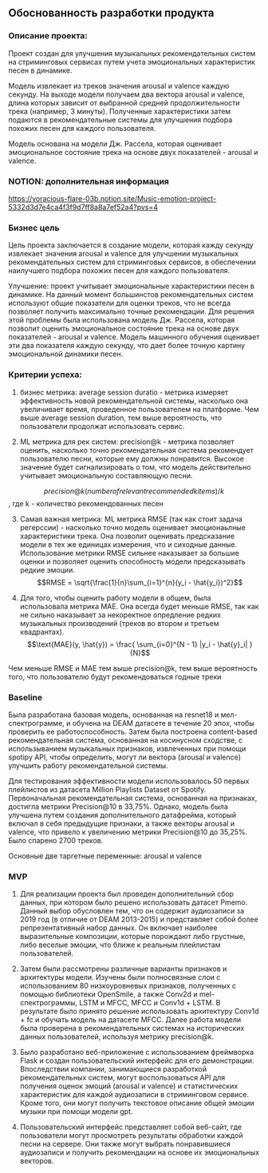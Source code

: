 ## Обоснованность разработки продукта
### Описание проекта: 
Проект создан для улучшения музыкальных рекомендательных систем на стриминговых сервисах путем учета эмоциональных характеристик песен в динамике.

Модель извлекает из треков значения arousal и valence каждую секунду. На выходе модели получаем два вектора arousal и valence, длина которых зависит от выбранной средней продолжительности трека (например, 3 минуты). Полученные характеристики затем подаются в рекомендательные системы для улучшения подбора похожих песен для каждого пользователя.

Модель основана на модели Дж. Рассела, которая оценивает эмоциональное состояние трека на основе двух показателей - arousal и valence.

### NOTION: дополнительная информация
https://voracious-flare-03b.notion.site/Music-emotion-project-5332d3d7e4ca4f3f9d7ff8a8a7ef52a4?pvs=4 

### Бизнес цель
Цель проекта заключается в создание модели, которая кажду секунду извлекает значения arousal и valence для улучшении музыкальных рекомендательных систем для стриминговых сервисов, в обеспечении наилучшего подбора похожих песен для каждого пользователя.

Улучшение: проект учитывает эмоциональные характеристики песен в динамике. На данный момент большинстов рекомендательных систем используют общие показатели для оценки треков, что не всегда позволяет получить максимально точные рекомендации. Для решения этой проблемы была использована модель Дж. Рассела, которая позволит оценить эмоциональное состояние трека на основе двух показателей - arousal и valence. Модель машинного обучения оценивает эти два показателя каждую секунду, что дает более точную картину эмоциональной динамики песен.

### Критерии успеха: 

1) бизнес метрика: average session duratio - метрика измеряет эффективность новой рекомендательной системы, насколько она увеличивает время, проведенное пользователем на платформе. Чем выше average session duration, тем выше вероятность, что пользователи продолжат использовать сервис.

2) ML метрика для рек систем: precision@k - метрика позволяет оценить, насколько точно рекомендательная система рекомендует пользователю песни, которые ему должны понравится. Высокое значение будет сигнализировать о том, что модель действительно учитывает эмоциональную составляющую песни.

$$precision@k (number of relevant recommended k items) / k$$ ,
где k - количество рекомендованных песен

3) Самая важная метрика: ML метрика RMSE (так как стоит задача регерссии) - насколько точно модель оценивает эмоционаьлные характеристики трека. Она позволит оценивать предсказание модели в тех же единицах измерения, что и сиходные данные. Использование метрики RMSE сильнее наказывает за большие оценки и позволяет оценить способность модели предсказывать редкие эмоции.
$$RMSE = \sqrt{\frac{1}{n}\sum_{i=1}^{n}(y_i - \hat{y_i})^2}$$

4) Для того, чтобы оценить работу модели в общем, была использовала метрика MAE. Она всегда будет меньше RMSE, 
так как не сильно наказывает за некоректное опредление редких музыкальных производений (треков во втором и третьем квадрантах).
$$\text{MAE}(y, \hat{y}) = \frac{ \sum_{i=0}^{N - 1} |y_i - \hat{y}_i| }{N}$$

Чем меньше RMSE и MAE тем выше precision@k, тем выше вероятность того, что пользователю будут рекомендоваться годные треки

### Baseline
Была разработана базовая модель, основанная на resnet18 и мел-спектрограмме, и обучена на DEAM датасете в течение 20 эпох, чтобы проверить ее работоспособность. Затем была построена content-based рекомендательная система, основанная на косинусном сходстве, с использыванием музыкальных признаков, извлеченных при помощи spotipy API, чтобы определить, могут ли вектора (arousal и valence) улучшить работу рекомендательной системы.

Для тестирования эффективности модели использовалось 50 первых плейлистов из датасета Million Playlists Dataset от Spotify. Первоначальная рекомендательная система, основанная на признаках, достигла метрики Precision@10 в 33,75%. Однако, модель была улучшена путем создания дополнительного датафрейма, который включал в себя предыдущие признаки, а также векторы arousal и valence, что привело к увеличению метрики Precision@10 до 35,25%. Было спарено 2700 треков.

Основные две таргетные переменные: arousal и valence 

### MVP
1) Для реализации проекта был проведен дополнительный сбор данных, при котором 
было решено использовать датасет Pmemo. Данный выбор обусловлен тем, что он содержит 
аудиозаписи за 2019 год (в отличие от DEAM 2013-2015) и представляет собой более репрезентативный набор данных. 
Он включает наиболее выразительные композиции, которые порождают либо грустные, либо веселые эмоции, что ближе к реальным плейлистам пользователей.

2) Затем были рассмотрены различные варианты признаков и архитектуры модели. Изучены были полносвязные слои с 
использованием 80 низкоуровневых признаков, полученных с помощью библиотеки OpenSmile, а также Conv2d и mel-спектрограммы,
LSTM и MFCC, MFCC и Conv1d + LSTM. В результате было принято решение использовать архитектуру Conv1d + fc и обучать 
модель на датасете MFCC. Далее работа модели была проверена в рекомендательных системах на исторических данных пользователей, используя метрику precision@k.

3) Было разработано веб-приложение с использованием фреймворка Flask и создан пользовательский интерфейс для его 
демонстрации. Впоследствии компании, занимающиеся разработкой рекомендательных систем, могут воспользоваться 
API для получения оценок эмоций (arousal и valence) и статистических характеристик для каждой
аудиозаписи в стриминговом сервисе. Кроме того, они могут получить текстовое описание общей эмоции музыки при 
помощи модели gpt.

4) Пользовательский интерфейс представляет собой веб-сайт, где пользователи могут просмотреть результаты обработки 
каждой песни на сервере. Они также могут выбрать понравившиеся аудиозаписи и получить рекомендации на основе их 
эмоциональных векторов.

